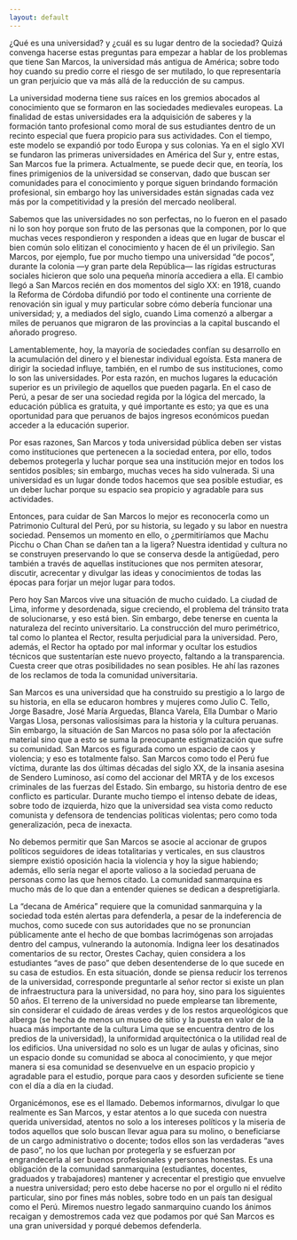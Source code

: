 ```yaml
---
layout: default
---
```


¿Qué es una universidad? y ¿cuál es su lugar dentro de la sociedad? Quizá convenga hacerse estas preguntas para empezar a hablar de los problemas que tiene San Marcos, la universidad más antigua de América; sobre todo hoy cuando su predio corre el riesgo de ser mutilado, lo que representaría un gran perjuicio que va más allá de la reducción de su campus.

La universidad moderna tiene sus raíces en los gremios abocados al conocimiento que se formaron en las sociedades medievales europeas. La finalidad de estas universidades era la adquisición de saberes y la formación tanto profesional como moral de sus estudiantes dentro de un recinto especial que fuera propicio para sus actividades. Con el tiempo, este modelo se expandió por todo Europa y sus colonias. Ya en el siglo XVI se fundaron las primeras universidades en América del Sur y, entre estas, San Marcos fue la primera. Actualmente, se puede decir que, en teoría, los fines primigenios de la universidad se conservan, dado que buscan ser comunidades para el conocimiento y porque siguen brindando formación profesional, sin embargo hoy las universidades están signadas cada vez más por la competitividad y la presión del mercado neoliberal.

Sabemos que las universidades no son perfectas, no lo fueron en el pasado ni lo son hoy porque son fruto de las personas que la componen, por lo que muchas veces respondieron y responden a ideas que en lugar de buscar el bien común solo elitizan el conocimiento y hacen de él un privilegio. San Marcos, por ejemplo, fue por mucho tiempo una universidad “de pocos”, durante la colonia  —y gran parte dela República— las rígidas estructuras sociales hicieron que solo una pequeña minoría accediera a ella. El cambio llegó a San Marcos recién en dos momentos del siglo XX: en 1918, cuando la Reforma de Córdoba difundió por todo el continente una corriente de renovación sin igual y muy particular sobre cómo debería funcionar una universidad; y, a mediados del siglo, cuando Lima comenzó a albergar a miles de peruanos que migraron de las provincias a la capital buscando el añorado progreso.

Lamentablemente, hoy, la mayoría de sociedades confían su desarrollo en la acumulación del dinero y el bienestar individual egoísta. Esta manera de dirigir la sociedad influye, también, en el rumbo de sus instituciones, como lo son las universidades. Por esta razón, en muchos lugares  la educación superior es un privilegio de aquellos que pueden pagarla. En el caso de Perú, a pesar de ser una sociedad regida por la lógica del mercado, la educación pública es gratuita, y qué importante es esto; ya que es una oportunidad para que peruanos de bajos ingresos económicos puedan acceder a la educación superior.

Por esas razones, San Marcos y toda universidad pública deben ser vistas como instituciones que pertenecen a la sociedad entera, por ello, todos debemos protegerla y luchar porque sea una institución mejor en todos los sentidos posibles; sin embargo, muchas veces ha sido vulnerada. Si una universidad es un lugar donde todos hacemos que sea posible estudiar, es un deber luchar porque su espacio sea propicio y agradable para sus actividades. 

Entonces, para cuidar de San Marcos lo mejor es reconocerla como un Patrimonio Cultural del Perú, por su historia, su legado y su labor en nuestra sociedad. Pensemos un momento en ello, o ¿permitiríamos que Machu Picchu o Chan Chan se dañen tan a la ligera? Nuestra identidad y cultura no  se construyen preservando lo que se conserva desde la antigüedad, pero también a través de aquellas instituciones que nos permiten atesorar, discutir, acrecentar y divulgar las ideas y conocimientos de todas las épocas para forjar un mejor lugar para todos.  

Pero hoy San Marcos vive una situación de mucho cuidado. La ciudad de Lima, informe y desordenada, sigue creciendo, el problema del tránsito trata de solucionarse, y eso está bien. Sin embargo, debe tenerse en cuenta la naturaleza del recinto universitario. La construcción del muro perimétrico, tal como lo plantea el Rector, resulta perjudicial para la universidad. Pero, además, el Rector ha optado por mal informar y ocultar los estudios técnicos que sustentarían este nuevo proyecto, faltando a la transparencia. Cuesta creer que otras posibilidades no sean posibles. He ahí las razones de los reclamos de toda la comunidad universitaria.

San Marcos es una universidad que ha construido su prestigio a lo largo de su historia, en ella se educaron hombres y mujeres como Julio C. Tello, Jorge Basadre, José María Arguedas, Blanca Varela, Ella Dumbar o Mario Vargas Llosa, personas valiosísimas para la historia y la cultura peruanas.  Sin embargo, la situación de San Marcos no pasa sólo por la afectación material sino que a esto se suma la preocupante estigmatización que sufre su comunidad. San Marcos es figurada como un espacio de caos y violencia; y eso es totalmente falso. San Marcos como todo el Perú fue víctima, durante las dos últimas décadas del siglo XX, de la insania asesina de Sendero Luminoso, así como del accionar del MRTA y de los excesos criminales de las fuerzas del Estado. Sin embargo, su historia dentro de ese conflicto es particular. Durante mucho tiempo el intenso debate de ideas, sobre todo de izquierda, hizo que la universidad sea vista como reducto comunista y defensora de tendencias políticas violentas; pero como toda generalización, peca de inexacta.

No debemos permitir que San Marcos se asocie al accionar de grupos políticos seguidores de ideas totalitarias y verticales, en sus claustros siempre existió oposición hacia la violencia y hoy la sigue habiendo; además, ello sería negar el aporte valioso a la sociedad peruana de personas como las que hemos citado. La comunidad sanmarquina es mucho más de lo que dan a entender quienes se dedican a despretigiarla.

La “decana de América”  requiere que la comunidad sanmarquina y la sociedad toda estén alertas para defenderla, a pesar de la indeferencia de muchos, como sucede con sus autoridades que no se pronuncian públicamente ante el hecho de que bombas lacrimógenas son arrojadas dentro del campus, vulnerando la autonomía. Indigna leer los desatinados comentarios de su rector, Orestes Cachay, quien considera a los estudiantes “aves de paso” que deben desentenderse de lo que sucede en su casa de estudios. En esta situación, donde se piensa reducir los terrenos de la universidad, corresponde preguntarle al señor rector si existe un plan de infraestructura para la universidad, no para hoy, sino para los siguientes 50 años. El terreno de la universidad no puede emplearse tan libremente, sin considerar el cuidado de áreas verdes y de los restos arqueológicos que alberga (se hecha de menos un museo de sitio y la puesta en valor de la huaca más importante de la cultura Lima que se encuentra dentro de los predios de la universidad), la uniformidad arquitectónica o la utilidad real de los edificios. Una universidad no solo es un lugar de aulas y oficinas, sino un espacio donde su comunidad se aboca al conocimiento, y que mejor manera si esa comunidad se desenvuelve en un espacio propicio y agradable para el estudio, porque para caos y desorden suficiente se tiene con el día a día en la ciudad.

Organicémonos, ese es el llamado. Debemos informarnos, divulgar lo que realmente es San Marcos, y estar atentos a lo que suceda con nuestra querida universidad, atentos no solo a los intereses políticos y la miseria de todos aquellos que solo buscan llevar agua para su molino, o beneficiarse de un cargo administrativo o docente; todos ellos son las verdaderas “aves de paso”, no los que luchan por protegerla y se esfuerzan por engrandecerla al ser buenos profesionales y personas honestas. Es una obligación de la comunidad sanmarquina (estudiantes, docentes, graduados y trabajadores) mantener y acrecentar el prestigio que envuelve a nuestra universidad; pero esto debe hacerse no por el orgullo ni el rédito particular, sino por fines más nobles, sobre todo en un país tan desigual como el Perú. Miremos nuestro legado sanmarquino cuando los ánimos recaigan y demostremos cada vez que podamos por qué San Marcos es una gran universidad y porqué debemos defenderla.
